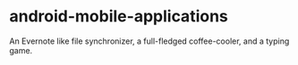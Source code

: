 android-mobile-applications
===========================

An Evernote like file synchronizer, a full-fledged coffee-cooler, and a typing game.
